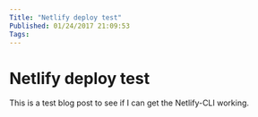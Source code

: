 ```yaml
---
Title: "Netlify deploy test"
Published: 01/24/2017 21:09:53
Tags: 
---
```

# Netlify deploy test

This is a test blog post to see if I can get the Netlify-CLI working.